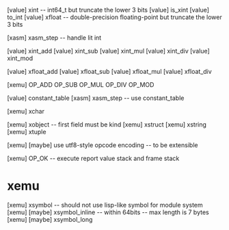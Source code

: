 [value] xint -- int64_t but truncate the lower 3 bits
[value] is_xint
[value] to_int
[value] xfloat -- double-precision floating-point but truncate the lower 3 bits

[xasm] xasm_step -- handle lit int

[value] xint_add
[value] xint_sub
[value] xint_mul
[value] xint_div
[value] xint_mod

[value] xfloat_add
[value] xfloat_sub
[value] xfloat_mul
[value] xfloat_div

[xemu] OP_ADD OP_SUB OP_MUL OP_DIV OP_MOD


[value] constant_table
[xasm] xasm_step -- use constant_table


[xemu] xchar

[xemu] xobject -- first field must be kind
[xemu] xstruct
[xemu] xstring
[xemu] xtuple

[xemu] [maybe] use utf8-style opcode encoding -- to be extensible

[xemu] OP_OK -- execute report value stack and frame stack

# xemu

[xemu] xsymbol -- should not use lisp-like symbol for module system
[xemu] [maybe] xsymbol_inline -- within 64bits -- max length is 7 bytes
[xemu] [maybe] xsymbol_long

